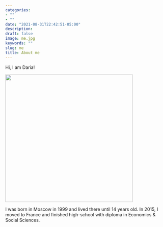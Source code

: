 ```yaml
---
categories:
- ""
- ""
date: "2021-08-31T22:42:51-05:00"
description: 
draft: false
image: me.jpg
keywords: ""
slug: me
title: About me
---
```


Hi, I am Daria!


<img src="/Users/dariagneusheva/Desktop/LBS Courses/Data Analytics/my_website/public/img.jpg" width="400"/>

I was born in Moscow in 1999 and lived there until 14 years old. In 2015, I moved to France and finished high-school with diploma in Economics & Social Sciences.